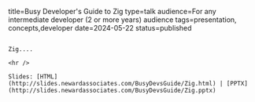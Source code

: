 title=Busy Developer's Guide to Zig
type=talk
audience=For any intermediate developer (2 or more years) audience
tags=presentation, concepts,developer
date=2024-05-22
status=published
~~~~~~

Zig....
    
<hr />

Slides: [HTML](http://slides.newardassociates.com/BusyDevsGuide/Zig.html) | [PPTX](http://slides.newardassociates.com/BusyDevsGuide/Zig.pptx)
